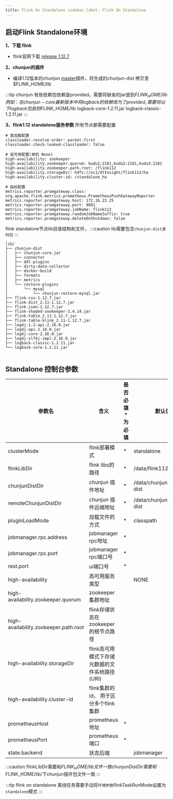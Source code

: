 ```yaml
---
title: Flink On Standalone sidebar_label: Flink On Standalone
---
```


## 启动Flink Standalone环境

**1、下载 flink**

* flink官网下载 [release 1.12.7](https://flink.apache.org/downloads.html)

**2、chunjun的插件**

* 编译1.12版本的chunjun [master](https://github.com/DTStack/chunjun)插件，将生成的chunjun-dist 拷贝至 $FLINK_HOME/lib

:::tip chunjun 有些依赖包依赖是provided，需要将缺省的jar放到$FLINK_HOME/lib  
例如：在chunjun-core最新版本中将logback的依赖改为了provided, 需要将以下logback包放到$FLINK_HOME/lib logback-core-1.2.11.jar
logback-classic-1.2.11.jar
:::

**3、flink1.12 standalone服务参数**
所有节点都需要配置

```
# 类加载配置
classloader.resolve-order: parent-first
classloader.check-leaked-classloader: false

# 高可用配置(单机 None)
high-availability: zookeeper
high-availability.zookeeper.quorum: kudu1:2181,kudu2:2181,kudu3:2181
high-availability.zookeeper.path.root: /flink112
high-availability.storageDir: hdfs://ns1/dtInsight/flink112/ha
high-availability.cluster-id: /standalone_ha

# 指标配置
metrics.reporter.promgateway.class: org.apache.flink.metrics.prometheus.PrometheusPushGatewayReporter
metrics.reporter.promgateway.host: 172.16.23.25
metrics.reporter.promgateway.port: 9091
metrics.reporter.promgateway.jobName: flink112
metrics.reporter.promgateway.randomJobNameSuffix: true
metrics.reporter.promgateway.deleteOnShutdown: false
```


flink standalone节点lib目录结构和文件，
:::caution
lib需要包含`chunjun-dist源码包`
:::

```shell
lib/
├── chunjun-dist
│   ├── chunjun-core.jar
│   ├── connector
│   ├── ddl-plugins
│   ├── dirty-data-collector
│   ├── docker-build
│   ├── formats
│   ├── metrics
│   └── restore-plugins
│       └── mysql
│           └── chunjun-restore-mysql.jar
├── flink-csv-1.12.7.jar
├── flink-dist_2.11-1.12.7.jar
├── flink-json-1.12.7.jar
├── flink-shaded-zookeeper-3.4.14.jar
├── flink-table_2.11-1.12.7.jar
├── flink-table-blink_2.11-1.12.7.jar
├── log4j-1.2-api-2.16.0.jar
├── log4j-api-2.16.0.jar
├── log4j-core-2.16.0.jar
├── log4j-slf4j-impl-2.16.0.jar
├── logback-classic-1.2.11.jar
└── logback-core-1.2.11.jar


```


## Standalone 控制台参数

| 参数名 | 含义 | 是否必填 * 为必填 | 默认值 |
| --- | --- | --- | --- |
| clusterMode               |flink部署模式          | * | standalone |
| flinkLibDir               | flink libs的路径      | * | /data/flink112_lib |
| chunjunDistDir            | chunjun 插件地址       | * | /data/chunjun/chunjun-dist |
| remoteChunjunDistDir       | chunjun 插件远端地址    | * | /data/chunjun/chunjun-dist |
| pluginLoadMode            | 加载文件的方式          | * | classpath |
| jobmanager.rpc.address     | jobmanager rpc地址     | * |  |
| jobmanager.rpc.port        | jobmanager rpc端口号   | *  |  |
| rest.port                 | ui端口号                 |  * |  |
| high-availability          | 高可用服务类型            |   | NONE |
| high-availability.zookeeper.quorum     | zookeeper集群地址     |  |  |
| high-availability.zookeeper.path.root  | flink存储状态在zookeeper的根节点路径         |  |  |
| high-availability.storageDir          | flink高可用模式下存储元数据的文件系统路径(URI) |  |  |
| high-availability.cluster-id          | flink集群的id， 用于区分多个flink集群         |  |  |
| prometheusHost  | prometheus地址 | * |  |
| prometheusPort  | prometheus端口 | * |  |
| state.backend   | 状态后端       |   | jobmanager |

:::caution flinkLibDir需要和$FLINK_HOME/lib文件一致  
chunjunDistDir需要和$FLINK_HOME/lib/下chunjun插件包文件一致
:::

:::tip flink on standalone 离线任务需要手动将`环境参数`flinkTaskRunMode设置为`standalone`模式
:::



